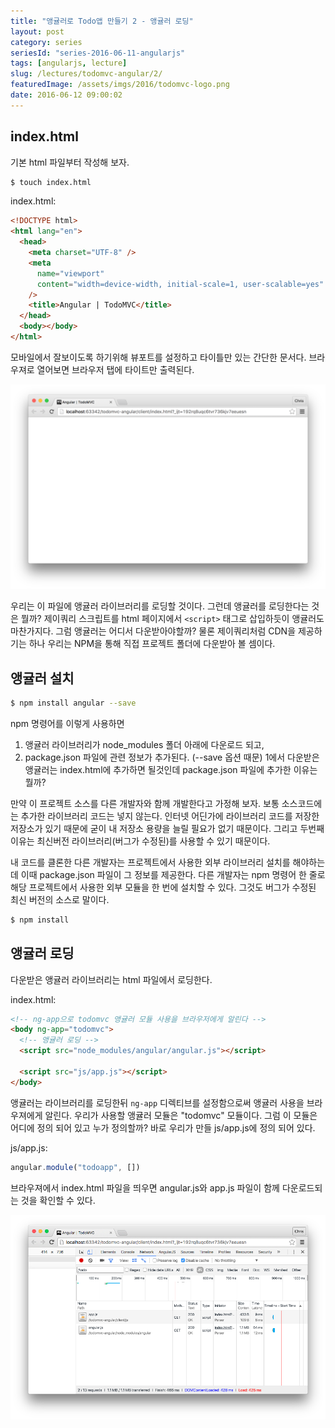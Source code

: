 ```yaml
---
title: "앵귤러로 Todo앱 만들기 2 - 앵귤러 로딩"
layout: post
category: series
seriesId: "series-2016-06-11-angularjs"
tags: [angularjs, lecture]
slug: /lectures/todomvc-angular/2/
featuredImage: /assets/imgs/2016/todomvc-logo.png
date: 2016-06-12 09:00:02
---
```


## index.html

기본 html 파일부터 작성해 보자.

```bash
$ touch index.html
```

index.html:

```html
<!DOCTYPE html>
<html lang="en">
  <head>
    <meta charset="UTF-8" />
    <meta
      name="viewport"
      content="width=device-width, initial-scale=1, user-scalable=yes"
    />
    <title>Angular | TodoMVC</title>
  </head>
  <body></body>
</html>
```

모바일에서 잘보이도록 하기위해 뷰포트를 설정하고 타이틀만 있는 간단한 문서다.
브라우져로 열어보면 브라우저 탭에 타이트만 출력된다.

![](/assets/imgs/2016/lecture-todomvc-angular-2-result1.png)

우리는 이 파일에 앵귤러 라이브러리를 로딩할 것이다.
그런데 앵귤러를 로딩한다는 것은 뭘까?
제이쿼리 스크립트를 html 페이지에서 `<script>` 태그로 삽입하듯이 앵귤러도 마찬가지다.
그럼 앵귤러는 어디서 다운받아야할까?
물론 제이쿼리처럼 CDN을 제공하기는 하나 우리는 NPM을 통해 직접 프로젝트 폴더에 다운받아 볼 셈이다.

## 앵귤러 설치

```bash
$ npm install angular --save
```

npm 명령어를 이렇게 사용하면

1. 앵귤러 라이브러리가 node_modules 폴더 아래에 다운로드 되고,
2. package.json 파일에 관련 정보가 추가된다. (--save 옵션 때문)
   1에서 다운받은 앵귤러는 index.html에 추가하면 될것인데 package.json 파일에 추가한 이유는 뭘까?

만약 이 프로젝트 소스를 다른 개발자와 함께 개발한다고 가정해 보자.
보통 소스코드에는 추가한 라이브러리 코드는 넣지 않는다.
인터넷 어딘가에 라이브러리 코드를 저장한 저장소가 있기 때문에 굳이 내 저장소 용량을 늘릴 필요가 없기 때문이다.
그리고 두번째 이유는 최신버전 라이브러리(버그가 수정된)를 사용할 수 있기 때문이다.

내 코드를 클론한 다른 개발자는 프로젝트에서 사용한 외부 라이브러리 설치를 해야하는데 이때 package.json 파일이 그 정보를 제공한다.
다른 개발자는 npm 명령어 한 줄로 해당 프로젝트에서 사용한 외부 모듈을 한 번에 설치할 수 있다.
그것도 버그가 수정된 최신 버전의 소스로 말이다.

```bash
$ npm install
```

## 앵귤러 로딩

다운받은 앵귤러 라이브러리는 html 파일에서 로딩한다.

index.html:

```html
<!-- ng-app으로 todomvc 앵귤러 모듈 사용을 브라우저에게 알린다 -->
<body ng-app="todomvc">
  <!-- 앵귤러 로딩 -->
  <script src="node_modules/angular/angular.js"></script>

  <script src="js/app.js"></script>
</body>
```

앵귤러는 라이브러리를 로딩한뒤 `ng-app` 디렉티브를 설정함으로써 앵귤러 사용을 브라우져에게 알린다.
우리가 사용할 앵귤러 모듈은 "todomvc" 모듈이다.
그럼 이 모듈은 어디에 정의 되어 있고 누가 정의할까?
바로 우리가 만들 js/app.js에 정의 되어 있다.

js/app.js:

```javascript
angular.module("todoapp", [])
```

브라우져에서 index.html 파일을 띄우면 angular.js와 app.js 파일이 함께 다운로드되는 것을 확인할 수 있다.

![](/assets/imgs/2016/lecture-todomvc-angular-2-result2.png)
